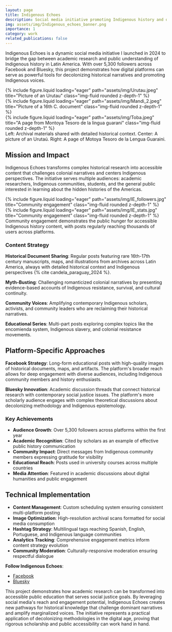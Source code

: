 ```yaml
---
layout: page
title: Indigenous Echoes
description: Social media initiative promoting Indigenous history and decolonizing historical narratives
img: assets/img/Indigenous_echoes_banner.png
importance: 1
category: work
related_publications: false
---
```


Indigenous Echoes is a dynamic social media initiative I launched in 2024 to bridge the gap between academic research and public understanding of Indigenous history in Latin America. With over 5,300 followers across Facebook and Bluesky, this project demonstrates how digital platforms can serve as powerful tools for decolonizing historical narratives and promoting Indigenous voices.

<div class="row">
    <div class="col-sm mt-3 mt-md-0">
        {% include figure.liquid loading="eager" path="assets/img/Urutau.jpeg" title="Picture of an Urutau" class="img-fluid rounded z-depth-1" %}
    </div>
    <div class="col-sm mt-3 mt-md-0">
        {% include figure.liquid loading="eager" path="assets/img/Mandi_2.jpeg" title="Picture of a 16th C. document" class="img-fluid rounded z-depth-1" %}
    </div>
    <div class="col-sm mt-3 mt-md-0">
        {% include figure.liquid loading="eager" path="assets/img/Toba.jpeg" title="A page from Montoya Tesoro de la lingua guarani" class="img-fluid rounded z-depth-1" %}
    </div>
</div>
<div class="caption">
    Left: Archival materials shared with detailed historical context. Center: A picture of an Urutaú. Right: A page of Motoya Tesoro de la Lengua Guaraini.
</div>

## Mission and Impact

Indigenous Echoes transforms complex historical research into accessible content that challenges colonial narratives and centers Indigenous perspectives. The initiative serves multiple audiences: academic researchers, Indigenous communities, students, and the general public interested in learning about the hidden histories of the Americas.

<div class="row">
    <div class="col-sm mt-3 mt-md-0">
        {% include figure.liquid loading="eager" path="assets/img/IE_followers.jpg" title="Community engagement" class="img-fluid rounded z-depth-1" %}
    </div>
    <div class="col-sm mt-3 mt-md-0">
        {% include figure.liquid loading="eager" path="assets/img/IE_stats.jpg" title="Community engagement" class="img-fluid rounded z-depth-1" %}
    </div>
</div>
<div class="caption">
    Community engagement demonstrates the public hunger for accessible Indigenous history content, with posts regularly reaching thousands of users across platforms.
</div>

### Content Strategy

**Historical Document Sharing**: Regular posts featuring rare 16th-17th century manuscripts, maps, and illustrations from archives across Latin America, always with detailed historical context and Indigenous perspectives {% cite candela_paraguay_2024 %}.

**Myth-Busting**: Challenging romanticized colonial narratives by presenting evidence-based accounts of Indigenous resistance, survival, and cultural continuity.

**Community Voices**: Amplifying contemporary Indigenous scholars, activists, and community leaders who are reclaiming their historical narratives.

**Educational Series**: Multi-part posts exploring complex topics like the encomienda system, Indigenous slavery, and colonial resistance movements.

## Platform-Specific Approaches

**Facebook Strategy**: Long-form educational posts with high-quality images of historical documents, maps, and artifacts. The platform's broader reach allows for deep engagement with diverse audiences, including Indigenous community members and history enthusiasts.

**Bluesky Innovation**: Academic discussion threads that connect historical research with contemporary social justice issues. The platform's more scholarly audience engages with complex theoretical discussions about decolonizing methodology and Indigenous epistemology.

### Key Achievements

- **Audience Growth**: Over 5,300 followers across platforms within the first year
- **Academic Recognition**: Cited by scholars as an example of effective public history communication
- **Community Impact**: Direct messages from Indigenous community members expressing gratitude for visibility
- **Educational Reach**: Posts used in university courses across multiple countries
- **Media Attention**: Featured in academic discussions about digital humanities and public engagement

## Technical Implementation

- **Content Management**: Custom scheduling system ensuring consistent multi-platform posting
- **Image Optimization**: High-resolution archival scans formatted for social media consumption
- **Hashtag Strategy**: Multilingual tags reaching Spanish, English, Portuguese, and Indigenous language communities
- **Analytics Tracking**: Comprehensive engagement metrics inform content strategy evolution
- **Community Moderation**: Culturally-responsive moderation ensuring respectful dialogue

**Follow Indigenous Echoes**:

- [Facebook](https://www.facebook.com/profile.php?id=61556216985777)
- [Bluesky](https://bsky.app/profile/indigenousechoes.bsky.social)

This project demonstrates how academic research can be transformed into accessible public education that serves social justice goals. By leveraging social media's reach and engagement potential, Indigenous Echoes creates new pathways for historical knowledge that challenge dominant narratives and amplify marginalized voices. The initiative represents a practical application of decolonizing methodologies in the digital age, proving that rigorous scholarship and public accessibility can work hand in hand.

